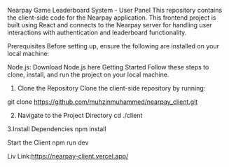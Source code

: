 Nearpay Game Leaderboard System - User Panel
This repository contains the client-side code for the Nearpay application. This frontend project is built using React and connects to the Nearpay server for handling user interactions with authentication and leaderboard functionality.

Prerequisites
Before setting up, ensure the following are installed on your local machine:

Node.js: Download Node.js here
Getting Started
Follow these steps to clone, install, and run the project on your local machine.

1. Clone the Repository
Clone the client-side repository by running:

git clone https://github.com/muhzinmuhammed/nearpay_client.git

2. Navigate to the Project Directory
  cd ./client

3.Install Dependencies
npm install

Start the Client
npm run dev 

Liv Link:https://nearpay-client.vercel.app/
